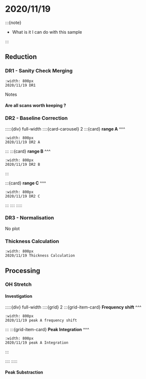 # 2020/11/19

:::{note}

- What is it I can do with this sample

:::

## Reduction

### DR1 - Sanity Check Merging

```{figure} Plots/DR/DR1_2020_11_19_Full-range.png
:width: 800px
2020/11/19 DR1
```

Notes

#### Are all scans worth keeping ?


### DR2 - Baseline Correction

:::::{div} full-width
::::{card-carousel} 2
:::{card} 
**range A**
^^^

```{figure} Plots/DR/DR2_2020_11_19_A.png
:width: 800px
2020/11/19 DR2 A
```

:::
:::{card} 
**range B**
^^^

```{figure} Plots/DR/DR2_2020_11_19_B.png
:width: 800px
2020/11/19 DR2 B
```

:::

:::{card} 
**range C**
^^^

```{figure} Plots/DR/DR2_2020_11_19_C.png
:width: 800px
2020/11/19 DR2 C
```

:::
::::
:::::

### DR3 - Normalisation

No plot 

### Thickness Calculation

```{figure} Plots/DR/Thickness-calc_2020_11_19_2.png
:width: 800px
2020/11/19 Thickness Calculation
```


## Processing

### OH Stretch

#### Investigation


:::::{div} full-width
::::{grid} 2
:::{grid-item-card}
**Frequency shift**
^^^

```{figure} Plots/DR/DR2_2020_11_19_PeakA-frequency_wA0.png
:width: 800px
2020/11/19 peak A frequency shift
```

:::
:::{grid-item-card}
**Peak Integration** 
^^^

```{figure} Plots/DR/DR2_2020_11_19_PeakA-Integration.png
:width: 800px
2020/11/19 peak A Integration
```

:::

::::
:::::

#### Peak Substraction